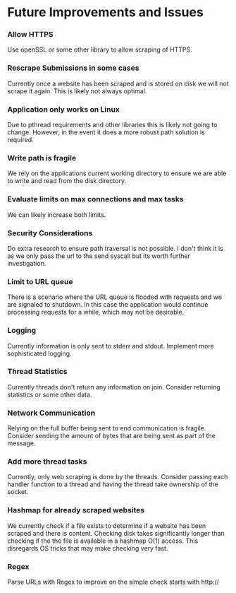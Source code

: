# Future Improvements and Issues

### Allow HTTPS
Use openSSL or some other library to allow scraping of HTTPS.

### Rescrape Submissions in some cases
Currently once a website has been scraped and is stored on disk we will not scrape it again. This is likely not always optimal.

### Application only works on Linux
Due to pthread requirements and other libraries this is likely not going to change. However, in the event it does a more robust path solution is required.

### Write path is fragile
We rely on the applications current working directory to ensure we are able to write and read from the disk directory.

### Evaluate limits on max connections and max tasks
We can likely increase both limits.

### Security Considerations
Do extra research to ensure path traversal is not possible. I don't think it is as we only pass the url to the send syscall but its worth further investigation.

### Limit to URL queue
There is a scenario where the URL queue is flooded with requests and we are signaled to shutdown. In this case the application would continue processing requests for a while, which may not be desirable.

### Logging
Currently information is only sent to stderr and stdout. Implement more sophisticated logging.

### Thread Statistics
Currently threads don't return any information on join. Consider returning statistics or some other data.

### Network Communication
Relying on the full buffer being sent to end communication is fragile. Consider sending the amount of bytes that are being sent as part of the message.

### Add more thread tasks
Currently, only web scraping is done by the threads. Consider passing each handler function to a thread and having the thread take ownership of the socket.

### Hashmap for already scraped websites
We currently check if a file exists to determine if a website has been scraped and there is content. Checking disk takes significantly longer than checking if the the file is available in a hashmap O(1) access. This disregards OS tricks that may make checking very fast.

### Regex
Parse URLs with Regex to improve on the simple check starts with http://
